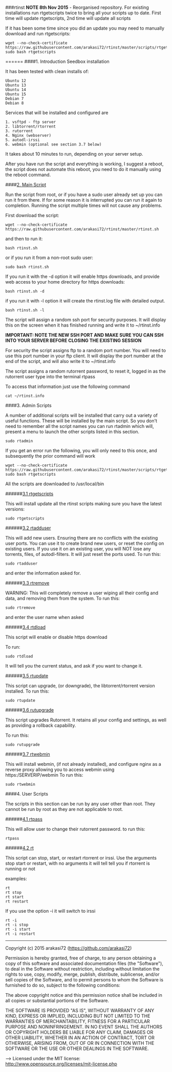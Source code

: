 ###rtinst
**NOTE 8th Nov 2015** - Reorganised repository. For existing installations run rtgetscripts twice to bring all your scripts up to date. First time will update rtgetscripts, 2nd time will update all scripts

If it has been some time since you did an update you may need to manually download and run rtgetscripts:

	wget --no-check-certificate https://raw.githubusercontent.com/arakasi72/rtinst/master/scripts/rtgetscripts
	sudo bash rtgetscripts
	
======
####1. Introduction
Seedbox installation

It has been tested with clean installs of: 

	Ubuntu 12
	Ubuntu 13
	Ubuntu 14
	Ubuntu 15
	Debian 7
	Debian 8

Services that will be installed and configured are

	1. vsftpd - ftp server
	2. libtorrent/rtorrent
	3. rutorrent
	4. Nginx (webserver)
	5. autodl-irssi
	6. webmin (optional see section 3.7 below)

It takes about 10 minutes to run, depending on your server setup.

After you have run the script and everything is working, I suggest a reboot, the script does not automate this reboot, you need to do it manually using the reboot command.

####[2. Main Script](rtinst.sh)

Run the script from root, or if you have a sudo user already set up you can run it from there. If for some reason it is interrupted you can run it again to completion. Running the script multiple times will not cause any problems.

First download the script:

	wget --no-check-certificate https://raw.githubusercontent.com/arakasi72/rtinst/master/rtinst.sh

and then to run it:

	bash rtinst.sh

or if you run it from a non-root sudo user:

	sudo bash rtinst.sh

If you run it with the -d option it will enable https downloads, and provide web access to your home directory for https downloads:

	bash rtinst.sh -d

if you run it with -l option it will create the rtinst.log file with detailed output. 

	bash rtinst.sh -l


The script will assign a random ssh port for security purposes. It will display this on the screen when it has finished running and write it to ~/rtinst.info

**IMPORTANT: NOTE THE NEW SSH PORT AND MAKE SURE YOU CAN SSH INTO YOUR SERVER BEFORE CLOSING THE EXISTING SESSION**

For security the script assigns ftp to a random port number. You will need to use this port number in your ftp client. It will display the port number at the end of the script, and will also write it to ~/rtinst.info

The script assigns a random rutorrent password, to reset it, logged in as the rutorrent user type into the terminal rtpass

To access that information just use the following command

	cat ~/rtinst.info

####3. Admin Scripts

A number of additional scripts will be installed that carry out a variety of useful functions. These will be installed by the main script. So you don't need to remember all the script names you can run rtadmin which will, present a menu to launch the other scripts listed in this section. 

	sudo rtadmin

If you get an error run the following, you will only need to this once, and subsequently the prior command will work

	wget --no-check-certificate https://raw.githubusercontent.com/arakasi72/rtinst/master/scripts/rtgetscripts
	sudo bash rtgetscripts
	
All the scripts are downloaded to /usr/local/bin

######[3.1 rtgetscripts](scripts/rtwebmin)

This will install update all the rtinst scripts making sure you have the latest versions:

	sudo rtgetscripts


######[3.2 rtadduser](scripts/rtadduser)

This will add new users. Ensuring there are no conflicts with the existing user ports. You can use it to create brand new users, or reset the config on existing users. If you use it on an existing user, you will NOT lose any torrents, files, of autodl-filters. It will just reset the ports used.
To run this:

	sudo rtadduser
and enter the information asked for.

######[3.3 rtremove](scripts/rtremove)

WARNING: This will completely remove a user wiping all their config and data, and removing them from the system.
To run this:

	sudo rtremove

and enter the user name when asked

######[3.4 rtdload](scripts/rtdload)

This script will enable or disable https download

To run:

	sudo rtdload

It will tell you the current status, and ask if you want to change it.

######[3.5 rtupdate](scripts/rtupdate)

This script can upgrade, (or downgrade), the libtorrent/rtorrent version installed. To run this:

	sudo rtupdate

######[3.6 rutupgrade](scripts/rutupgrade)

This script upgrades Rutorrent. It retains all your config and settings, as well as providing a rollback capability.

To run this:

	sudo rutupgrade

######[3.7 rtwebmin](scripts/rtwebmin)

This will install webmin, (if not already installed), and configure nginx as a reverse proxy allowing you to access webmin using https:/SERVERIP/webmin
To run this:

	sudo rtwebmin

####4. User Scripts

The scripts in this section can be run by any user other than root. They cannot be run by root as they are not applicable to root.

######[4.1 rtpass](scripts/rtpass)

This will allow user to change their rutorrent password.
to run this:

	rtpass

######[4.2 rt](scripts/rt)

This script can stop, start, or restart rtorrent or irssi. Use the arguments stop start or restart, with no arguments it will tell tell you if rtorrent is running or not

examples: 

	rt
	rt stop
	rt start
	rt restart

If you use the option -i it will switch to irssi

 	rt -i
	rt -i stop
	rt -i start
	rt -i restart


-------------------------------------------------------------------------

 Copyright (c) 2015 arakasi72 (https://github.com/arakasi72)

Permission is hereby granted, free of charge, to any person obtaining a copy of this software and associated documentation files (the "Software"), to deal in the Software without restriction, including without limitation the rights to use, copy, modify, merge, publish, distribute, sublicense, and/or sell copies of the Software, and to permit persons to whom the Software is furnished to do so, subject to the following conditions: 

The above copyright notice and this permission notice shall be included in all copies or substantial portions of the Software. 

THE SOFTWARE IS PROVIDED "AS IS", WITHOUT WARRANTY OF ANY KIND, EXPRESS OR IMPLIED, INCLUDING BUT NOT LIMITED TO THE WARRANTIES OF MERCHANTABILITY, FITNESS FOR A PARTICULAR PURPOSE AND NONINFRINGEMENT. IN NO EVENT SHALL THE AUTHORS OR COPYRIGHT HOLDERS BE LIABLE FOR ANY CLAIM, DAMAGES OR OTHER LIABILITY, WHETHER IN AN ACTION OF CONTRACT, TORT OR OTHERWISE, ARISING FROM, OUT OF OR IN CONNECTION WITH THE SOFTWARE OR THE USE OR OTHER DEALINGS IN THE SOFTWARE.

 --> Licensed under the MIT license: http://www.opensource.org/licenses/mit-license.php
